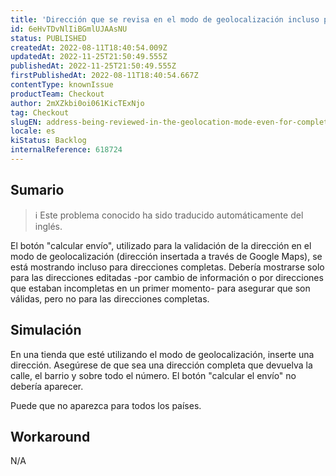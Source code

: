 ```yaml
---
title: 'Dirección que se revisa en el modo de geolocalización incluso para direcciones completas'
id: 6eHvTDvNlIiBGmlUJAAsNU
status: PUBLISHED
createdAt: 2022-08-11T18:40:54.009Z
updatedAt: 2022-11-25T21:50:49.555Z
publishedAt: 2022-11-25T21:50:49.555Z
firstPublishedAt: 2022-08-11T18:40:54.667Z
contentType: knownIssue
productTeam: Checkout
author: 2mXZkbi0oi061KicTExNjo
tag: Checkout
slugEN: address-being-reviewed-in-the-geolocation-mode-even-for-complete-addresses
locale: es
kiStatus: Backlog
internalReference: 618724
---
```


## Sumario

>ℹ️ Este problema conocido ha sido traducido automáticamente del inglés.


El botón "calcular envío", utilizado para la validación de la dirección en el modo de geolocalización (dirección insertada a través de Google Maps), se está mostrando incluso para direcciones completas. Debería mostrarse solo para las direcciones editadas -por cambio de información o por direcciones que estaban incompletas en un primer momento- para asegurar que son válidas, pero no para las direcciones completas.



## Simulación


En una tienda que esté utilizando el modo de geolocalización, inserte una dirección. Asegúrese de que sea una dirección completa que devuelva la calle, el barrio y sobre todo el número. El botón "calcular el envío" no debería aparecer.

Puede que no aparezca para todos los países.



## Workaround


N/A


